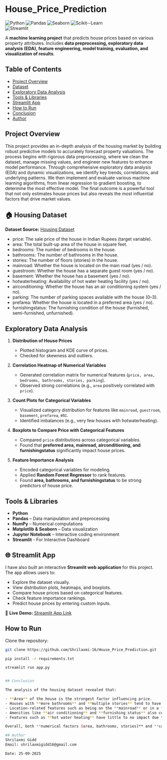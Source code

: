 # House_Price_Prediction


![Python](https://img.shields.io/badge/Python-3.10-blue?logo=python&logoColor=white) 
![Pandas](https://img.shields.io/badge/Pandas-1.5-brightgreen) 
![Seaborn](https://img.shields.io/badge/Seaborn-0.12-purple)
![Scikit--Learn](https://img.shields.io/badge/Scikit--Learn-1.2-orange)  
![Streamlit](https://img.shields.io/badge/Streamlit-1.38-red)


A **machine learning project** that predicts house prices based on various property attributes. Includes **data preprocessing, exploratory data analysis (EDA), feature engineering, model training, evaluation, and visualization of results**.  

## Table of Contents

- [Project Overview](#project-overview)  
- [Dataset](#HousingDataset)  
- [Exploratory Data Analysis](#exploratory-data-analysis)   
- [Tools & Libraries](#Tools&Libraries)
- [Streamlit App](#StreamlitApp)
- [How to Run](#how-to-run)  
- [Conclusion](#conclusion)  
- [Author](#author)  
## Project Overview

This project provides an in-depth analysis of the housing market by building robust predictive models to accurately forecast property valuations. The process begins with rigorous data preprocessing, where we clean the dataset, manage missing values, and engineer new features to enhance model performance. Through comprehensive exploratory data analysis (EDA) and dynamic visualizations, we identify key trends, correlations, and underlying patterns. We then implement and evaluate various machine learning algorithms, from linear regression to gradient boosting, to determine the most effective model. The final outcome is a powerful tool that not only estimates house prices but also reveals the most influential factors that drive market values.


## 🏠 Housing Dataset 

**Dataset Source:** [Housing Dataset](https://www.kaggle.com/datasets/harishkumardatalab/housing-price-prediction)

- price: The sale price of the house in Indian Rupees (target variable).
- area: The total built-up area of the house in square feet.
- bedrooms: The number of bedrooms in the house.
- bathrooms: The number of bathrooms in the house.
- stories: The number of floors (stories) in the house.
- mainroad: Whether the house is located on the main road (yes / no).
- guestroom: Whether the house has a separate guest room (yes / no).
- basement: Whether the house has a basement (yes / no).
- hotwaterheating: Availability of hot water heating facility (yes / no).
- airconditioning: Whether the house has an air conditioning system (yes / no).
- parking: The number of parking spaces available with the house (0–3).
- prefarea: Whether the house is located in a preferred area (yes / no).
- furnishingstatus: The furnishing condition of the house (furnished, semi-furnished, unfurnished).

## Exploratory Data Analysis

1. **Distribution of House Prices**  
   - Plotted histogram and KDE curve of prices.  
   - Checked for skewness and outliers.  

2. **Correlation Heatmap of Numerical Variables**  
   - Generated correlation matrix for numerical features (`price, area, bedrooms, bathrooms, stories, parking`).  
   - Observed strong correlations (e.g., `area` positively correlated with `price`).  

3. **Count Plots for Categorical Variables**  
   - Visualized category distribution for features like `mainroad`, `guestroom`, `basement`, `prefarea`, etc.  
   - Identified imbalances (e.g., very few houses with hotwaterheating).  

4. **Boxplots to Compare Price with Categorical Features**  
   - Compared `price` distributions across categorical variables.  
   - Found that **preferred area, mainroad, airconditioning, and furnishingstatus** significantly impact house prices.  

5. **Feature Importance Analysis**  
   - Encoded categorical variables for modeling.  
   - Applied **Random Forest Regressor** to rank features.  
   - Found **area, bathrooms, and furnishingstatus** to be strong predictors of house price. 

## Tools & Libraries
- **Python**
- **Pandas** – Data manipulation and preprocessing
- **NumPy** – Numerical computations
- **Matplotlib & Seaborn** – Data visualization
- **Jupyter Notebook** – Interactive coding environment
- **Streamlit** - For Interactive Dashboard
 

## 🌐 Streamlit App  

I have also built an interactive **Streamlit web application** for this project.  
The app allows users to:  
- Explore the dataset visually.  
- View distribution plots, heatmaps, and boxplots.  
- Compare house prices based on categorical features.  
- Check feature importance rankings.  
- Predict house prices by entering custom inputs.  

🔗 **Live Demo:** [Streamlit App Link](https://housepriceprediction-16.streamlit.app/)  



## How to Run
Clone the repository:
   ```bash
   git clone https://github.com/Shrilaxmi-16/House_Price_Prediction.git

   pip install -r requirements.txt

   streamlit run app.py


## Conclusion

The analysis of the housing dataset revealed that:  

- **Area** of the house is the strongest factor influencing price.  
- Houses with **more bathrooms** and **multiple stories** tend to have higher prices.  
- Location-related features such as being on the **mainroad** or in a **preferred area** significantly increase the house value.  
- Amenities like **air conditioning** and **furnishing status** also contribute to higher prices.  
- Features such as **hot water heating** have little to no impact due to their rarity in the dataset.  

Overall, both **numerical factors (area, bathrooms, stories)** and **categorical features (location, furnishing, AC)** play a key role in determining housing prices. These insights can help buyers, sellers, and real estate professionals in making data-driven decisions.  

## Author
Shrilaxmi Gidd
Email: shrilaxmigidd16@gmail.com

Date: 25-09-2025
  
